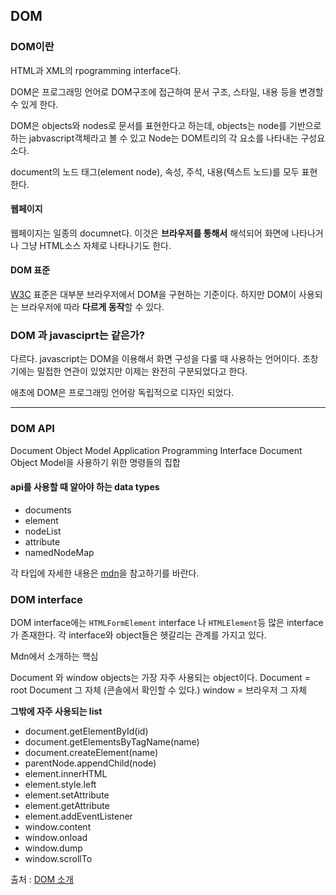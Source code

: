 ## DOM

### DOM이란

HTML과 XML의 rpogramming interface다.

DOM은 프로그래밍 언어로 DOM구조에 접근하여 문서 구조, 스타일, 내용 등을 변경할 수 있게 한다.

DOM은 objects와 nodes로 문서를 표현한다고 하는데,
objects는 node를 기반으로 하는 jabvascript객체라고 볼 수 있고 Node는 DOM트리의 각 요소를 나타내는 구성요소다.

document의 노드
태그(element node), 속성, 주석, 내용(텍스트 노드)를 모두 표현한다.

#### 웹페이지

웹페이지는 일종의 documnet다. 이것은 **브라우저를 통해서** 해석되어 화면에 나타나거나
그냥 HTML소스 자체로 나타나기도 한다.

#### DOM 표준

[W3C](https://html.spec.whatwg.org/#introduction) 표준은 대부분 브라우저에서 DOM을 구현하는 기준이다.
하지만 DOM이 사용되는 브라우저에 따라 **다르게 동작**할 수 있다.

### DOM 과 javasciprt는 같은가?

다르다. javascript는 DOM을 이용해서 화면 구성을 다룰 때 사용하는 언어이다.
초창기에는 밀접한 연관이 있었지만 이제는 완전히 구분되었다고 한다.

애초에 DOM은 프로그래밍 언어랑 독립적으로 디자인 되었다.

---

### DOM API

Document Object Model Application Programming Interface
Document Object Model을 사용하기 위한 명령들의 집합

#### api를 사용할 때 알아야 하는 data types

- documents
- element
- nodeList
- attribute
- namedNodeMap

각 타입에 자세한 내용은 [mdn](https://developer.mozilla.org/ko/docs/Web/API/Document_Object_Model/Introduction)을 참고하기를 바란다.

### DOM interface

DOM interface에는 `HTMLFormElement` interface 나 `HTMLElement`등 많은 interface가 존재한다.
각 interface와 object들은 헷갈리는 관계를 가지고 있다.

Mdn에서 소개하는 핵심

Document 와 window objects는 가장 자주 사용되는 object이다.
Document = root Document 그 자체 (콘솔에서 확인할 수 있다.)
window = 브라우저 그 자체

**그밖에 자주 사용되는 list**

- document.getElementById(id)
- document.getElementsByTagName(name)
- document.createElement(name)
- parentNode.appendChild(node)
- element.innerHTML
- element.style.left
- element.setAttribute
- element.getAttribute
- element.addEventListener
- window.content
- window.onload
- window.dump
- window.scrollTo

출처 : [DOM 소개](https://developer.mozilla.org/ko/docs/Web/API/Document_Object_Model/Introduction)
